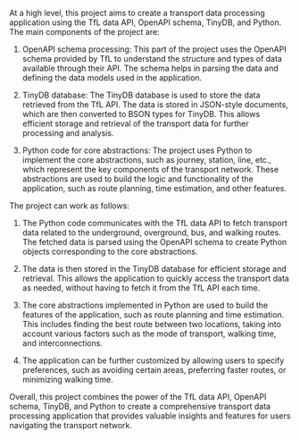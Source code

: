At a high level, this project aims to create a transport data processing application using the TfL
data API, OpenAPI schema, TinyDB, and Python. The main components of the project are:

1. OpenAPI schema processing: This part of the project uses the OpenAPI schema provided by TfL to
understand the structure and types of data available through their API. The schema helps in parsing
the data and defining the data models used in the application.

2. TinyDB database: The TinyDB database is used to store the data retrieved from the TfL API. The
data is stored in JSON-style documents, which are then converted to BSON types for TinyDB. This
allows efficient storage and retrieval of the transport data for further processing and analysis.

3. Python code for core abstractions: The project uses Python to implement the core abstractions,
such as journey, station, line, etc., which represent the key components of the transport network.
These abstractions are used to build the logic and functionality of the application, such as route
planning, time estimation, and other features.

The project can work as follows:

1. The Python code communicates with the TfL data API to fetch transport data related to the
underground, overground, bus, and walking routes. The fetched data is parsed using the OpenAPI
schema to create Python objects corresponding to the core abstractions.

2. The data is then stored in the TinyDB database for efficient storage and retrieval. This allows
the application to quickly access the transport data as needed, without having to fetch it from the
TfL API each time.

3. The core abstractions implemented in Python are used to build the features of the application,
such as route planning and time estimation. This includes finding the best route between two
locations, taking into account various factors such as the mode of transport, walking time, and
interconnections.

4. The application can be further customized by allowing users to specify preferences, such as
avoiding certain areas, preferring faster routes, or minimizing walking time.

Overall, this project combines the power of the TfL data API, OpenAPI schema, TinyDB, and Python to
create a comprehensive transport data processing application that provides valuable insights and
features for users navigating the transport network.
